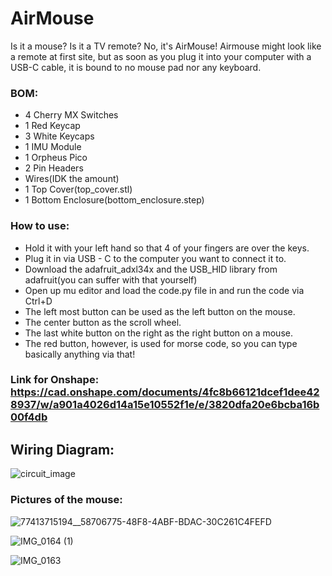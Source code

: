 # AirMouse
Is it a mouse? Is it a TV remote? No, it's AirMouse! Airmouse might look like a remote at first site, but as soon as you plug it into your computer with a USB-C cable, it is bound to no mouse pad nor any keyboard. 
### BOM:
- 4 Cherry MX Switches
- 1 Red Keycap
- 3 White Keycaps
- 1 IMU Module
- 1 Orpheus Pico
- 2 Pin Headers
- Wires(IDK the amount)
- 1 Top Cover(top_cover.stl)
- 1 Bottom Enclosure(bottom_enclosure.step)
### How to use:
- Hold it with your left hand so that 4 of your fingers are over the keys. 
- Plug it in via USB - C to the computer you want to connect it to.
- Download the adafruit_adxl34x and the USB_HID library from adafruit(you can suffer with that yourself)
- Open up mu editor and load the code.py file in and run the code via Ctrl+D
- The left most button can be used as the left button on the mouse.
- The center button as the scroll wheel.
- The last white button on the right as the right button on a mouse.
- The red button, however, is used for morse code, so you can type basically anything via that!
### Link for Onshape: https://cad.onshape.com/documents/4fc8b66121dcef1dee428937/w/a901a4026d14a15e10552f1e/e/3820dfa20e6bcba16b00f4db
## Wiring Diagram:
![circuit_image](https://github.com/user-attachments/assets/b4676dbb-b030-44ad-b83b-df202ca14503)
### Pictures of the mouse: 
![77413715194__58706775-48F8-4ABF-BDAC-30C261C4FEFD](https://github.com/user-attachments/assets/e9220db3-a905-406a-81b9-f8c75a66e9c6)

![IMG_0164 (1)](https://github.com/user-attachments/assets/d7846749-e3cf-41dd-b9f7-03b1286ba1d3)

![IMG_0163](https://github.com/user-attachments/assets/ef96e7cb-f499-4f23-9a6e-d33f89a277af)


